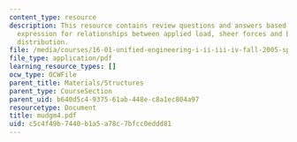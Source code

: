 ```yaml
---
content_type: resource
description: This resource contains review questions and answers based on general
  expression for relationships between applied load, sheer forces and bending moment
  distribution.
file: /media/courses/16-01-unified-engineering-i-ii-iii-iv-fall-2005-spring-2006/c5c4f49b7440b1a5a78c7bfcc0eddd81_mudgm4.pdf
file_type: application/pdf
learning_resource_types: []
ocw_type: OCWFile
parent_title: Materials/Structures
parent_type: CourseSection
parent_uid: b640d5c4-9375-61ab-448e-c8a1ec804a97
resourcetype: Document
title: mudgm4.pdf
uid: c5c4f49b-7440-b1a5-a78c-7bfcc0eddd81
---
```

